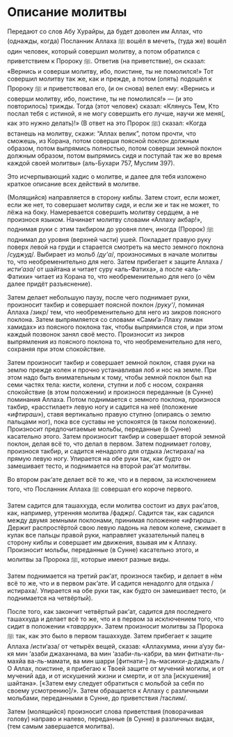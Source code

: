 Описание молитвы
================

Передают со слов Абу Хурайры, да будет доволен им Аллах, что (однажды, когда)
Посланник Аллаха ﷺ вошёл в мечеть, (туда же) вошёл один человек, который
совершил молитву, а потом обратился с приветствием к Пророку ﷺ. Ответив (на
приветствие), он сказал: «Вернись и соверши молитву, ибо, поистине, ты не
помолился!» Тот совершил молитву так же, как и прежде, а потом (опять) подошёл к
Пророку ﷺ и приветствовал его, (и он снова) велел ему: «Вернись и соверши
молитву, ибо, поистине, ты не помолился!» — (и это повторилось) трижды. Тогда
(этот человек) сказал: «Клянусь Тем, Кто послал тебя с истиной, я не могу
совершить его лучше, научи же меня(, как это нужно делать)!» (В ответ на это
Пророк ﷺ) сказал: «Когда встанешь на молитву, скажи: “Аллах велик”, потом
прочти, что сможешь, из Корана, потом соверши поясной поклон должным образом,
потом выпрямись полностью, потом соверши земной поклон должным образом, потом
выпрямись сидя и поступай так же во время каждой своей молитвы» (аль-Бухари 757,
Муслим 397).

Это исчерпывающий хадис о молитве, и далее для тебя изложено краткое описание
всех действий в молитве.

(Молящийся) направляется в сторону киблы. Затем стоит, если может, если же нет,
то совершает молитву сидя, и если же и так не может, то лёжа на боку.
Намеревается совершить молитву сердцем, а не произнося языком. Начинает молитву
словами «Аллаху акбар!», поднимая руки с этим такбиром до уровня плеч, иногда
(Пророк) ﷺ поднимал до уровня (верхней части) ушей. Покладает правую руку поверх
левой на груди и старается смотреть на место земного поклона /*суджуд*/.
Выбирает из мольб /*ду‘а*/, произносимых в начале молитвы то, что
необременительно для него. Затем прибегает к защите Аллаха /*исти‘аза*/ от
шайтана и читает суру «аль-Фатиха», а после «аль-Фатихи» читает из Корана то,
что необременительно для него (о чём далее придёт разъяснение).

Затем делает небольшую паузу, после чего поднимает руки, произносит такбир и
совершает поясной поклон /*руку‘*/, поминая Аллаха /*зикр*/ тем, что
необременительно для него из зикров поясного поклона. Затем выпрямляется со
словами «Сами‘а-Ллаху лиман хамидах» из поясного поклона так, чтобы выпрямился
стоя, и при этом каждый позвонок занял своё место. Произносит из зикров
выпрямления из поясного поклона то, что необременительно для него, сохраняя при
этом спокойствие.

Затем произносит такбир и совершает земной поклон, ставя руки на землю прежде
колен и прочно устанавливая лоб и нос на земле. При этом надо быть внимательным
к тому, чтобы земной поклон был на семи частях тела: кисти, колени, ступни и лоб
с носом, сохраняя спокойствие (в этом положении) и произнося переданные (в
Сунне) поминания Аллаха. Потом поднимается с земного поклона, произнося такбир,
«расстилает» левую ногу и садится на неё (положение «*ифтираш*»), ставя
вертикально правую ступню (опираясь о землю пальцами ног), пока все суставы не
успокоятся (в таком положении). Произносит предпочитаемые мольбы, переданные (в
Сунне) касательно этого. Затем произносит такбир и совершает второй земной
поклон, делая всё то, что делал в первом. Затем поднимает голову, произнося
такбир, и садится ненадолго для отдыха /истираха/ на прямую левую ногу.
Упирается на обе руки так, как будто он замешивает тесто, и поднимается на
второй рак‘ат молитвы.

Во втором рак‘ате делает всё то же, что и в первом, за исключением того, что
Посланник Аллаха ﷺ совершал его короче первого.

Затем садится для ташаххуда, если молитва состоит из двух рак‘атов, как,
например, утренняя молитва /фаджр/. Садится так, как садился между двумя земными
поклонами, принимая положение «*ифтираш*». Держит распростёртой свою левую
ладонь на левом колене, сжимает в кулак все пальцы правой руки, направляет
указательный палец в сторону киблы и совершает им движения, взывая им к Аллаху.
Произносит  мольбы, переданные (в Сунне) касательно этого, и молитвы за Пророка
ﷺ, которые имеют разные виды.

Затем поднимается на третий рак‘ат, произнося такбир, и делает в нём всё то же,
что и в первом рак‘ате. И садится ненадолго для отдыха /истираха/. Упирается на
обе руки так, как будто он замешивает тесто, (и поднимается на четвёртый).

После того, как закончит четвёртый рак‘ат, садится для последнего ташаххуда и
делает всё то же, что и в первом за исключением того, что сидит в положении
«*таваррук*». Затем произносит молитвы за Пророка ﷺ так, как это было в первом
ташаххуде. Затем прибегает к защите Аллаха /исти‘аза/ от четырёх вещей, сказав:
«Аллахумма, инни а‘узу би-кя мин ‘азаби джаханнама, ва мин ‘азаби-ль-кабри, ва
мин фитнати-ль-махйа ва-ль-мамати, ва мин шарри [фитнати-] ль-масиихи-д-даджаль
/О Аллах, поистине, я прибегаю к Твоей защите от мучений могилы, и от мучений
ада, и от искушений жизни и смерти, и от зла [искушения] шайтана». [«Затем ему
следует обратиться с мольбой за себя по своему усмотрению]/». Затем обращается к
Аллаху с различными мольбами, переданными в Сунне, до приветствия /таслим/.

Затем (молящийся) произносит слова приветствия (поворачивая голову) направо и
налево, переданные (в Сунне) в различных видах, (тем самым завершается молитва).

